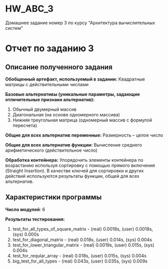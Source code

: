 # HW_ABC_3
Домашнее задание номер 3 по курсу "Архитектура вычислительных систем"

# Отчет по заданию 3

## Описание полученного задания
**Обобщенный артефакт, используемый в задании:** Квадратные матрицы с действительными числами

**Базовые альтернативы
(уникальные параметры,
задающие отличительные
признаки альтернатив):**
1. Обычный двумерный
массив
2. Диагональная (на основе
одномерного массива)
3. Нижняя треугольная
матрица (одномерный массив с формулой пересчета)

**Общие для всех альтернатив переменные:** Размерность – целое число

**Общие для всех альтернатив функции:** Вычисление среднего арифметического (действительное число)

**Обработка контейнера:** Упорядочить элементы контейнера по возрастанию используя сортировку с помощью прямого включения (Straight Insertion). В качестве ключей для сортировки и других действий используются результаты функции, общей для всех альтернатив.

## Характеристики программы
**Число модулей**: 6

**Результаты тестирования:**
1. test_for_all_types_of_square_matrix - (real) 0.0018s, (user) 0.0018s, (sys) 0.000s
2. test_for_diagonal_matrix - (real) 0.018s, (user) 0.014s, (sys) 0.004s
3. test_for_lower_triangular_matrix - (real) 0.0019s, (user) 0.015s, (sys) 0.004s
4. test_for_reqular_array - (real) 0.018s, (user) 0.015s, (sys) 0.004s
5. big_test_for_all_types - (real) 0.043s, (user) 0.035s, (sys) 0.009s
